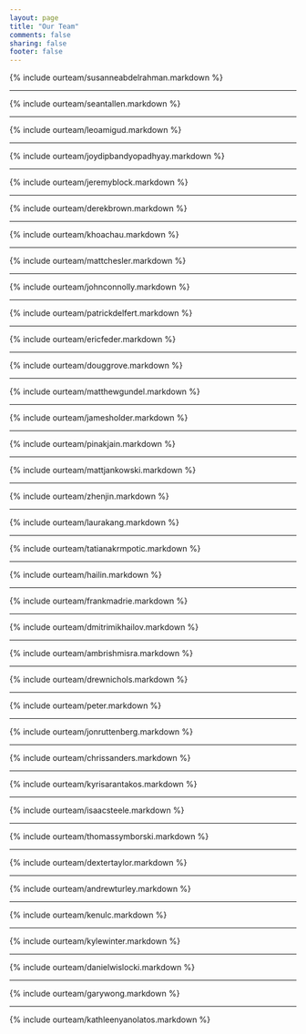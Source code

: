 ```yaml
---
layout: page
title: "Our Team"
comments: false
sharing: false
footer: false
---
```

{% include ourteam/susanneabdelrahman.markdown %}
****
{% include ourteam/seantallen.markdown %}
****
{% include ourteam/leoamigud.markdown %}
****
{% include ourteam/joydipbandyopadhyay.markdown %}
****
{% include ourteam/jeremyblock.markdown %}
****
{% include ourteam/derekbrown.markdown %}
****
{% include ourteam/khoachau.markdown %}
****
{% include ourteam/mattchesler.markdown %}
****
{% include ourteam/johnconnolly.markdown %}
****
{% include ourteam/patrickdelfert.markdown %}
****
{% include ourteam/ericfeder.markdown %}
****
{% include ourteam/douggrove.markdown %}
****
{% include ourteam/matthewgundel.markdown %}
****
{% include ourteam/jamesholder.markdown %}
****
{% include ourteam/pinakjain.markdown %}
****
{% include ourteam/mattjankowski.markdown %}
****
{% include ourteam/zhenjin.markdown %}
****
{% include ourteam/laurakang.markdown %}
****
{% include ourteam/tatianakrmpotic.markdown %}
****
{% include ourteam/hailin.markdown %}
****
{% include ourteam/frankmadrie.markdown %}
****
{% include ourteam/dmitrimikhailov.markdown %}
***
{% include ourteam/ambrishmisra.markdown %}
****
{% include ourteam/drewnichols.markdown %}
****
{% include ourteam/peter.markdown %}
***
{% include ourteam/jonruttenberg.markdown %}
****
{% include ourteam/chrissanders.markdown %}
****
{% include ourteam/kyrisarantakos.markdown %}
****
{% include ourteam/isaacsteele.markdown %}
****
{% include ourteam/thomassymborski.markdown %}
****
{% include ourteam/dextertaylor.markdown %}
****
{% include ourteam/andrewturley.markdown %}
****
{% include ourteam/kenulc.markdown %}
****
{% include ourteam/kylewinter.markdown %}
****
{% include ourteam/danielwislocki.markdown %}
****
{% include ourteam/garywong.markdown %}
****
{% include ourteam/kathleenyanolatos.markdown %}
